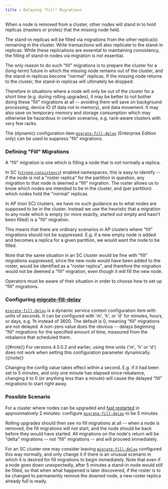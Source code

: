 ```yaml
---
title : Delaying "Fill" Migrations
---
```



When a node is removed from a cluster, other nodes will stand in to hold replicas (masters or proles) that the missing node held.

The stand-in replicas will be filled via migrations from the other replica(s) remaining in the cluster.  Write transactions will also replicate to the stand-in replicas.  While these replications are essential to maintaining consistency, the filling of stand-in nodes via migration is not essential.

The only reason to do such "fill" migrations is to prepare the cluster for a (long-term) future in which the missing node remains out of the cluster, and the stand-in replicas become "normal" replicas.  If the missing node returns to the cluster, the stand-in replicas will ultimately be dropped.

Therefore in situations where a node will only be out of the cluster for a short time (e.g. during rolling upgrades), it may be better to not bother doing these "fill" migrations at all -- avoiding them will save on background processing, device IO (if data not in memory), and data movement.  It may also save on temporary memory and storage consumption which may otherwise be hazardous in certain scenarios, e.g. rack-aware clusters with very few racks.

The (dynamic) configuration item [`migrate-fill-delay`](/docs/reference/configuration/index.html#migrate-fill-delay) (Enterprise Edition only) can be used to suppress "fill" migrations.

### Defining "Fill" Migrations

A "fill" migration is one which is filling a node that is not normally a replica.

In SC ([`strong-consistency`](/docs/reference/configuration/index.html#strong-consistency)) enabled namespaces, this is easy to identify -- if the node is not a "roster replica" for the partition in question, any migration to that node is deemed a "fill" migration.  The roster allows us to know which nodes are intended to be in the cluster, and (per partition) which nodes hold the "normal" replicas.

In AP (non SC) clusters, we have no such guidance as to what nodes are supposed to be in the cluster.  Instead we use the heuristic that a migration to any node which is empty (or more exactly, started out empty and hasn't been filled) is a "fill" migration.

This means that there are ordinary scenarios in AP clusters where "fill" migrations should not be suppressed.  E.g. if a new empty node is added and becomes a replica for a given partition, we would want the node to be filled.

Note that the same situation in an SC cluster would be fine with "fill" migrations suppressed, since the new node would have been added to the roster, would be identified as a "roster replica", and therefore the migration would not be deemed a "fill" migration, even though it will fill the new node.

Operators must be aware of their situation in order to choose how to set up "fill" migrations.

### Configuring [migrate-fill-delay](/docs/reference/configuration/index.html#migrate-fill-delay)

[`migrate-fill-delay`](/docs/reference/configuration/index.html#migrate-fill-delay) is a dynamic service context configuration item with units of seconds.  It can be configured with 'm', 'h', or 'd' for minutes, hours, or days, e.g. 1h instead of 3600.  The default is 0, meaning "fill" migrations are not delayed.  A non-zero value does the obvious -- delays beginning "fill" migrations for the specified amount of time, measured from the rebalance that scheduled them.

{{#note}}
For versions 4.5.0.2 and earlier, using time units ('m', 'h' or 'd') does not work when setting this configuration parameter dynamically.
{{/note}}

Changing the config value takes effect within a second.  E.g. if it had been set to 5 minutes, and only one minute has elapsed since rebalance, changing it to 0 (or anything less than a minute) will cause the delayed "fill" migrations to start right away.

### Possible Scenario

For a cluster where nodes can be upgraded and [fast restarted](/docs/operations/manage/aerospike/fast_start/index.html) in approximatively 2 minutes: configure [`migrate-fill-delay`](/docs/reference/configuration/index.html#migrate-fill-delay) to be 5 minutes.

Rolling upgrades should then see no fill migrations at all -- when a node is removed, the fill migrations will not start, and the node should be back before they would have started.  All migrations on the node's return will be "delta" migrations -- not "fill" migrations -- and will proceed immediately.

For an SC cluster one may consider leaving [`migrate-fill-delay`](/docs/reference/configuration/index.html#migrate-fill-delay) configured this way normally, and only change it if there is an unusual scenario in which it is desired for fill migrations to begin immediately.  Note that even if a node goes down unexpectedly, after 5 minutes a stand-in node would still be filled, so that when what happened is later discovered, if the roster is to be changed to permanently remove the downed node, a new roster replica already full is ready.